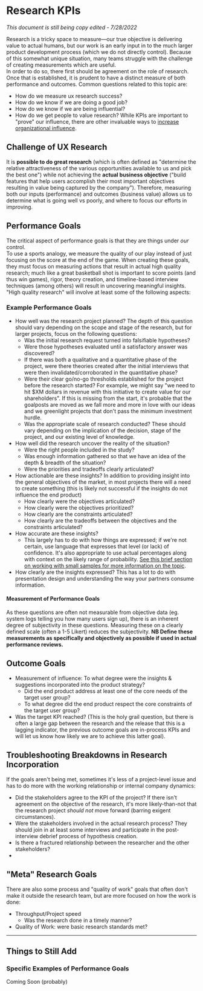 # Research KPIs
*This document is still being copy edited - 7/28/2022*  

Research is a tricky space to measure—our true objective is delivering value to actual humans, but our work is an early input in to the much larger product development process (which we do not directly control).
Because of this somewhat unique situation, many teams struggle with the challenge of creating measurements which are useful.  
In order to do so, there first should be agreement on the role of research. Once that is established, it is prudent to have a distinct measure of both performance and outcomes.
Common questions related to this topic are:
- How do we measure ux research success?
- How do we know if we are doing a good job?
- How do we know if we are being influential?
- How do we get people to value research?
While KPIs are important to "prove" our influence, there are other invaluable ways to [increase organizational influence](https://github.com/charlesrogers/product_management/blob/master/working_with_clients.md).
## Challenge of UX Research
It is **possible to do great research** (which is often defined as "determine the relative attractiveness of the various opportunities available to us and pick the best one") while not achieving the **actual business objective** ("build features that help users accomplish their most important objectives resulting in value being captured by the company").
Therefore, measuring both our inputs (performance) and outcomes (business value) allows us to determine what is going well vs poorly, and where to focus our efforts in improving.
## Performance Goals
The critical aspect of performance goals is that they are things under *our* control.  
To use a sports analogy, we measure the quality of our play instead of just focusing on the score at the end of the game. When creating these goals, they must focus on measuring actions that result in actual high quality research; much like a great basketball shot is important to score points (and thus win games), rigor, theory creation, and timeline-based interview techniques (among others) will result in uncovering meaningful insights. 
"High quality research" will involve at least some of the following aspects:
### Example Performance Goals
- How well was the research project planned? The depth of this question should vary depending on the scope and stage of the research, but for larger projects, focus on the following questions:
  - Was the initial research request turned into falsifiable hypotheses?
  - Were those hypotheses evaluated until a satisfactory answer was discovered?
  - If there was both a qualitative and a quantitative phase of the project, were there theories created after the initial interviews that were then invalidated/corroborated in the quantitative phase?
  - Were their clear go/no-go thresholds established for the project before the research started? For example, we might say "we need to hit $XM dollars in revenue with this initiative to create value for our shareholders". If this is missing from the start, it's probable that the goalposts are moved as we fall more and more in love with our ideas and we greenlight projects that don't pass the minimum investment hurdle.
  - Was the appropriate scale of research conducted? These should vary depending on the implication of the decision, stage of the project, and our existing level of knowledge.
- How well did the research uncover the reality of the situation?
  - Were the right people included in the study?
  - Was enough information gathered so that we have an idea of the depth & breadth of the situation?
  - Were the priorities and tradeoffs clearly articulated?
- How actionable are these insights? In addition to providing insight into the general objectives of the market, in most projects there will a need to create something (this is likely not successful if the insights do not influence the end product)
  - How clearly were the objectives articulated?
  - How clearly were the objectives prioritized?
  - How clearly are the constraints articulated?
  - How clearly are the tradeoffs between the objectives and the constraints articulated? 
- How accurate are these insights?
  - This largely has to do with how things are expressed; if we're not certain, use language that expresses that level (or lack) of confidence. It's also appropriate to use actual percentages along with context on the likely range of probability. [See this brief section on working with small samples for more information on the topic](https://github.com/charlesrogers/product_management/edit/master/quantitative_research/statistical_techniques.md).
- How clearly are the insights expressed? This has a lot to do with presentation design and understanding the way your partners consume information.
#### Measurement of Performance Goals
As these questions are often not measurable from objective data (eg. system logs telling you how many users sign up), there is an inherent degree of subjectivity in these questions. Measuring these on a clearly defined scale (often a 1-5 Likert) reduces the subjectivity. 
**NB Define these measurements as specifically and objectively as possible if used in actual performance reviews.**
## Outcome Goals
- Measurement of influence: To what degree were the insights & suggestions incorporated into the product strategy?
  - Did the end product address at least one of the core needs of the target user group?
  - To what degree did the end product respect the core constraints of the target user group?
- Was the target KPI reached? (This is the holy grail question, but there is often a large gap between the research and the release that this is a lagging indicator, the previous outcome goals are in-process KPIs and will let us know how likely we are to achieve this latter goal).
## Troubleshooting Breakdowns in Research Incorporation
If the goals aren't being met, sometimes it's less of a project-level issue and has to do more with the working relationship or internal company dynamics:
- Did the stakeholders agree to the KPI of the project? If there isn't agreement on the objective of the research, it's more likely-than-not that the research project *should not* move forward (barring exigent circumstances).
- Were the stakeholders involved in the actual research process? They should join in at least some interviews and participate in the post-interview debrief process of hypothesis creation.
- Is there a fractured relationship between the researcher and the other stakeholders?
- 
## "Meta" Research Goals
There are also some process and "quality of work" goals that often don't make it outside the research team, but are more focused on how the work is done:
- Throughput/Project speed
  -  Was the research done in a timely manner?
- Quality of Work: were basic research standards met?

***
## Things to Still Add
### Specific Examples of Performance Goals
Coming Soon (probably)
